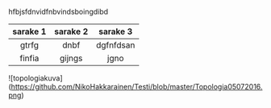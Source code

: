 hfbjsfdnvidfnbvindsboingdibd

|sarake 1|sarake 2|sarake 3|
|:---:|:---:|:---:|
|gtrfg|dnbf|dgfnfdsan|
|finfia|gijngs|jgno|

![topologiakuva] (https://github.com/NikoHakkarainen/Testi/blob/master/Topologia05072016.png)
